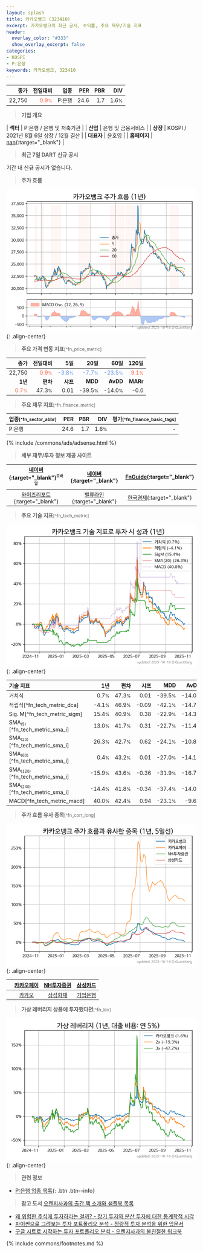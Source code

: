 ```yaml
---
layout: splash
title: 카카오뱅크 (323410)
excerpt: 카카오뱅크의 최근 공시, 수익률, 주요 재무/기술 지표
header:
  overlay_color: "#333"
  show_overlay_excerpt: false
categories:
- KOSPI
- P:은행
keywords: 카카오뱅크, 323410
---
```


| **종가** | **전일대비** | **업종** | **PER** | **PBR** | **DIV** |
| -------: | -----------: | -------: | ------: | ------: | ------: |
| 22,750 | <span style="color: tomato">0.9<small>%</small></span> | P:은행 | 24.6 | 1.7 | 1.6<small>%</small> |

<!-- more -->


> **기업 개요**<a id="company"></a>

| <span style="white-space:nowrap;">**섹터**</span> | P:은행 / 은행 및 저축기관 |
| <span style="white-space:nowrap;">**산업**</span> | 은행 및 금융서비스 |
| <span style="white-space:nowrap;">**상장**</span> | KOSPI / 2021년 8월 6일 상장 / 12월 결산 |
| <span style="white-space:nowrap;">**대표자**</span> | 윤호영 |
| <span style="white-space:nowrap;">**홈페이지**</span> | [nan](nan){:target="_blank"} |


> **최근 7일 DART 신규 공시**<a id="dart"></a>

기간 내 신규 공시가 없습니다.


> **주가 흐름**<a id="price"></a>

![323410](/stock/images/323410.png){: .align-center}


> **주요 가격 변동 지표**<small>[^fn_price_metric]</small>

| **종가** | **전일대비** | **5일** | **20일** | **60일** | **120일** |
| -------: | -----------: | ------: | -------: | -------: | --------: |
| 22,750 | <span style="color: tomato">0.9<small>%</small></span> | <span style="color: cornflowerblue">-3.8<small>%</small></span> | <span style="color: cornflowerblue">-7.7<small>%</small></span> | <span style="color: cornflowerblue">-23.5<small>%</small></span> | <span style="color: tomato">9.1<small>%</small></span> |
| **1년** | **편차** | **샤프** | **MDD** | **AvDD** | **MARr** |
| <span style="color: tomato">0.7<small>%</small></span> | 47.3<small>%</small> | 0.01 | -39.5<small>%</small> | -14.0<small>%</small> | -0.0 |


> **주요 재무 지표**<small>[^fn_finance_metric]</small>

| **업종**<small>[^fn_sector_abbr]</small> | **PER** | **PBR** | **DIV** | **평가**<small>[^fn_finance_basic_tags]</small> |
| :--------------------------------------- | ------: | ------: | ------: | ----------------------------------------------: |
| P:은행 | 24.6 | 1.7 | 1.6<small>%</small> | - |



{% include /commons/ads/adsense.html %}

> **세부 재무/투자 정보 제공 사이트**

| [네이버](https://m.stock.naver.com/domestic/stock/323410/finance/summary){:target="_blank"}<sup><small>모바일</small></sup> | [네이버](https://finance.naver.com/item/coinfo.naver?code=323410){:target="_blank"} | [FnGuide](https://comp.fnguide.com/SVO2/ASP/SVD_Invest.asp?gicode=A323410&MenuYn=Y){:target="_blank"} |
| :---: | :---: | :---: |
| [와이즈리포트](https://comp.wisereport.co.kr/company/c1040001.aspx?cmp_cd=323410){:target="_blank"} | [밸류라인](https://www.valueline.co.kr/finance/summary/323410){:target="_blank"} | [한국경제](https://markets.hankyung.com/stock/323410/financial-summary){:target="_blank"} |


> **주요 기술 지표**<small>[^fn_tech_metric]</small>


![323410](/stock/images/323410_tech.png){: .align-center}

| **기술 지표** | **1년** | **편차** | **샤프** | **MDD** | **AvDD** |
| :------------ | ------: | -----------: | -------: | ------: | -------: |
| 거치식 | 0.7<small>%</small> | 47.3<small>%</small> | 0.01 | -39.5<small>%</small> | -14.0<small>%</small> |
| 적립식[^fn_tech_metric_dca] | -4.1<small>%</small> | 46.9<small>%</small> | -0.09 | -42.1<small>%</small> | -14.7<small>%</small> |
| Sig. M[^fn_tech_metric_sigm] | 15.4<small>%</small> | 40.9<small>%</small> | 0.38 | -22.9<small>%</small> | -14.3<small>%</small> |
| SMA<small><sub>(5)</sub></small>[^fn_tech_metric_sma_i] | 13.0<small>%</small> | 41.7<small>%</small> | 0.31 | -22.7<small>%</small> | -11.4<small>%</small> |
| SMA<small><sub>(20)</sub></small>[^fn_tech_metric_sma_i] | 26.3<small>%</small> | 42.7<small>%</small> | 0.62 | -24.1<small>%</small> | -10.8<small>%</small> |
| SMA<small><sub>(60)</sub></small>[^fn_tech_metric_sma_i] | 0.4<small>%</small> | 43.2<small>%</small> | 0.01 | -27.0<small>%</small> | -14.1<small>%</small> |
| SMA<small><sub>(120)</sub></small>[^fn_tech_metric_sma_i] | -15.9<small>%</small> | 43.6<small>%</small> | -0.36 | -31.9<small>%</small> | -16.7<small>%</small> |
| SMA<small><sub>(240)</sub></small>[^fn_tech_metric_sma_i] | -14.4<small>%</small> | 41.8<small>%</small> | -0.34 | -37.4<small>%</small> | -14.0<small>%</small> |
| MACD[^fn_tech_metric_macd] | 40.0<small>%</small> | 42.4<small>%</small> | 0.94 | -23.1<small>%</small> | -9.6<small>%</small> |


> **주가 흐름 유사 종목**<a id="corr"></a><small>[^fn_corr_long]</small>

![323410](/stock/images/323410_corr.png){: .align-center}

|       | [카카오페이](/377300/) | [NH투자증권](/005940/) | [삼성카드](/029780/) |
| :---: | :------------------------------------: | :------------------------------------: | :------------------------------------: |
|       | [카카오](/035720/) | [삼성화재](/000810/) | [기업은행](/024110/) |


> **가상 레버리지 상품에 투자했다면**<a id="2x"></a><small>[^fn_lev]</small>

![323410](/stock/images/323410_2x.png){: .align-center}


> **관련 정보**

- [P:은행 업종 목록](/stats/sector/kospi_업종_은행_종목/){: .btn .btn--info}

> **참고 도서** [오렌지사과의 출간 책 소개와 샘플북 목록](https://kongdori.tistory.com/691)

- [왜 위험한 주식에 투자하라는 걸까? - 장기 투자와 분산 투자에 대한 통계학적 시각](https://kongdori.tistory.com/421)
- [파이썬으로 그려보는 투자 포트폴리오 분석  - 정량적 투자 분석을 위한 입문서](https://kongdori.tistory.com/643)
- [구글 시트로 시작하는 투자 포트폴리오 분석 - 오렌지사과의 불친절한 워크북](https://kongdori.tistory.com/449)


{% include commons/footnotes.md %}